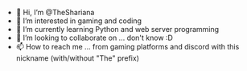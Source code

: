 - 👋 Hi, I’m @TheShariana
- 👀 I’m interested in gaming and coding
- 🌱 I’m currently learning Python and web server programming
- 💞️ I’m looking to collaborate on ... don't know :D
- 📫 How to reach me ... from gaming platforms and discord with this nickname (with/without "The" prefix)

<!---
TheShariana/TheShariana is a ✨ special ✨ repository because its `README.md` (this file) appears on your GitHub profile.
You can click the Preview link to take a look at your changes.
--->
